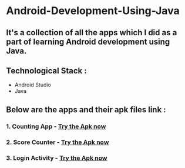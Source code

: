 # Android-Development-Using-Java

## It's a collection of all the apps which I did as a part of learning Android development using Java.

## Technological Stack :
* Android Studio 
* Java 


## Below are the apps and their apk files link :

### 1. Counting App - [Try the Apk now](https://github.com/moit-bytes/Android-Development-Using-Java/blob/master/Apks/counting_app.apk) 

### 2. Score Counter - [Try the Apk now](https://github.com/moit-bytes/Android-Development-Using-Java/blob/master/Apks/Score_Counter.apk)

### 3. Login Activity - [Try the Apk now](https://github.com/moit-bytes/Android-Development-Using-Java/blob/master/Apks/Login_Activity.apk)
